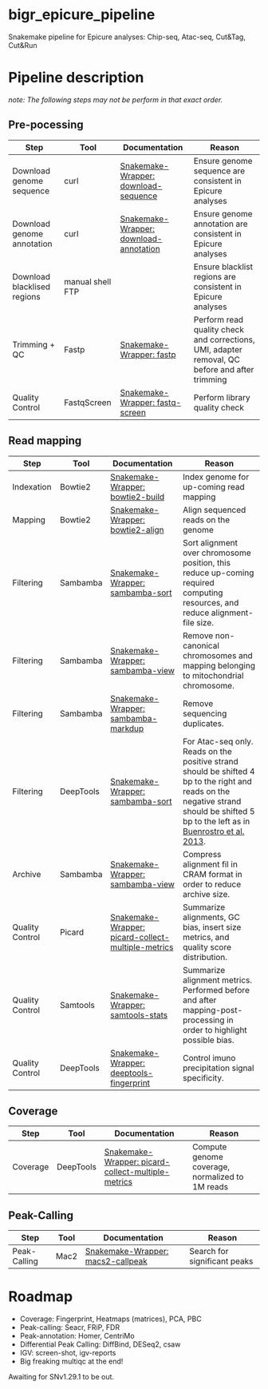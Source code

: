 # bigr_epicure_pipeline
Snakemake pipeline for Epicure analyses: Chip-seq, Atac-seq, Cut&Tag, Cut&Run


# Pipeline description

_note: The following steps may not be perform in that exact order._

## Pre-pocessing

| Step                        | Tool             | Documentation                                                                                                                             | Reason                                                                                         |
| --------------------------- | ---------------- | ----------------------------------------------------------------------------------------------------------------------------------------- | ---------------------------------------------------------------------------------------------- |
| Download genome sequence    | curl             | [Snakemake-Wrapper: download-sequence](https://snakemake-wrappers.readthedocs.io/en/v1.28.0/wrappers/reference/ensembl-sequence.html)     | Ensure genome sequence are consistent in Epicure analyses                                      |
| Download genome annotation  | curl             | [Snakemake-Wrapper: download-annotation](https://snakemake-wrappers.readthedocs.io/en/v1.28.0/wrappers/reference/ensembl-annotation.html) | Ensure genome annotation are consistent in Epicure analyses                                    |
| Download blacklised regions | manual shell FTP |                                                                                                                                           | Ensure blacklist regions are consistent in Epicure analyses                                    |
| Trimming + QC               | Fastp            | [Snakemake-Wrapper: fastp](https://snakemake-wrappers.readthedocs.io/en/v1.28.0/wrappers/fastp.html)                                      | Perform read quality check and corrections, UMI, adapter removal, QC before and after trimming |
| Quality Control             | FastqScreen      | [Snakemake-Wrapper: fastq-screen](https://snakemake-wrappers.readthedocs.io/en/v1.28.0/wrappers/fastq_screen.html)                               | Perform library quality check |


## Read mapping

| Step            | Tool      | Documentation                                                                                                                                          | Reason                                                                                                                                                                                                                             |
| --------------- | --------- | ------------------------------------------------------------------------------------------------------------------------------------------------------ | ---------------------------------------------------------------------------------------------------------------------------------------------------------------------------------------------------------------------------------- |
| Indexation      | Bowtie2   | [Snakemake-Wrapper: bowtie2-build](https://snakemake-wrappers.readthedocs.io/en/v1.28.0/wrappers/bowtie2/build.html)                                   | Index genome for up-coming read mapping                                                                                                                                                                                            |
| Mapping         | Bowtie2   | [Snakemake-Wrapper: bowtie2-align](https://snakemake-wrappers.readthedocs.io/en/v1.28.0/wrappers/bowtie2/align.html)                                   | Align sequenced reads on the genome                                                                                                                                                                                                |
| Filtering       | Sambamba  | [Snakemake-Wrapper: sambamba-sort](https://snakemake-wrappers.readthedocs.io/en/v1.28.0/wrappers/sambamba/sort.html)                                   | Sort alignment over chromosome position, this reduce up-coming required computing resources, and reduce alignment-file size.                                                                                                       |
| Filtering       | Sambamba  | [Snakemake-Wrapper: sambamba-view](https://snakemake-wrappers.readthedocs.io/en/v1.28.0/wrappers/sambamba/view.html)                                   | Remove non-canonical chromosomes and mapping belonging to mitochondrial chromosome.                                                                                                                                                |
| Filtering       | Sambamba  | [Snakemake-Wrapper: sambamba-markdup](https://snakemake-wrappers.readthedocs.io/en/v1.28.0/wrappers/sambamba/markdup.html)                             | Remove sequencing duplicates.                                                                                                                                                                                                      |
| Filtering       | DeepTools | [Snakemake-Wrapper: sambamba-sort](https://snakemake-wrappers.readthedocs.io/en/v1.28.0/wrappers/deeptools/alignmentsieve.html)                        | For Atac-seq only. Reads on the positive strand should be shifted 4 bp to the right and reads on the negative strand should be shifted 5 bp to the left as in [Buenrostro et al. 2013](https://pubmed.ncbi.nlm.nih.gov/24097267/). |
| Archive         | Sambamba  | [Snakemake-Wrapper: sambamba-view](https://snakemake-wrappers.readthedocs.io/en/v1.28.0/wrappers/sambamba/view.html)                                   | Compress alignment fil in CRAM format in order to reduce archive size.                                                                                                                                                             |
| Quality Control | Picard    | [Snakemake-Wrapper: picard-collect-multiple-metrics](https://snakemake-wrappers.readthedocs.io/en/v1.28.0/wrappers/picard/collectmultiplemetrics.html) | Summarize alignments, GC bias, insert size metrics, and quality score distribution.                                                                                                                                                |
| Quality Control | Samtools  | [Snakemake-Wrapper: samtools-stats](https://snakemake-wrappers.readthedocs.io/en/v1.28.0/wrappers/samtools/stats.html)                                 | Summarize alignment metrics. Performed before and after mapping-post-processing in order to highlight possible bias.                                                                                                               |
| Quality Control | DeepTools | [Snakemake-Wrapper: deeptools-fingerprint](https://snakemake-wrappers.readthedocs.io/en/v1.28.0/wrappers/deeptools/plotfingerprint.html)               | Control imuno precipitation signal specificity. |


## Coverage


| Step                        | Tool             | Documentation                                                                                                                                          | Reason                                                                                                                                                                                                                             |
| --------------------------- | ---------------- | ------------------------------------------------------------------------------------------------------------------------------------------------------ | ---------------------------------------------------------------------------------------------------------------------------------------------------------------------------------------------------------------------------------- |
| Coverage                    | DeepTools        | [Snakemake-Wrapper: picard-collect-multiple-metrics](https://snakemake-wrappers.readthedocs.io/en/v1.28.0/wrappers/deeptools/bamcoverage.html)         | Compute genome coverage, normalized to 1M reads |


## Peak-Calling

| Step         | Tool | Documentation                                                                                                          | Reason |
| ------------ | ---- | ---------------------------------------------------------------------------------------------------------------------- | ------ |
| Peak-Calling | Mac2 | [Snakemake-Wrapper: macs2-callpeak](https://snakemake-wrappers.readthedocs.io/en/v1.28.0/wrappers/macs2/callpeak.html) | Search for significant peaks |

# Roadmap

* Coverage: Fingerprint, Heatmaps (matrices), PCA, PBC
* Peak-calling: Seacr, FRiP, FDR
* Peak-annotation: Homer, CentriMo
* Differential Peak Calling: DiffBind, DESeq2, csaw
* IGV: screen-shot, igv-reports
* Big freaking multiqc at the end!

Awaiting for SNv1.29.1 to be out.